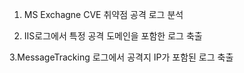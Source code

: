 1. MS Exchagne CVE 취약점 공격 로그 분석

2. IIS로그에서 특정 공격 도메인을 포함한 로그 축출

3.MessageTracking 로그에서 공격지 IP가 포함된 로그 축출
